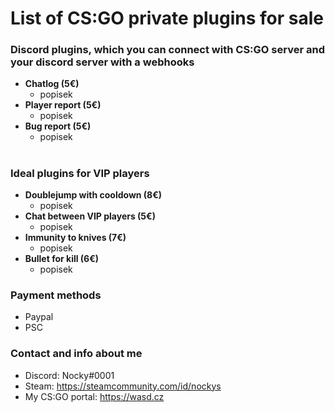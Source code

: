 # List of CS:GO private plugins for sale

### Discord plugins, which you can connect with CS:GO server and your discord server with a webhooks
* **Chatlog (5€)**
    * popisek
* **Player report (5€)**
    * popisek
* **Bug report (5€)**
    * popisek

#

### Ideal plugins for VIP players
* **Doublejump with cooldown (8€)**
    * popisek
* **Chat between VIP players (5€)**
    * popisek
* **Immunity to knives (7€)**
    * popisek
* **Bullet for kill (6€)**
    * popisek

### Payment methods
* Paypal
* PSC
### Contact and info about me
* Discord: Nocky#0001
* Steam: https://steamcommunity.com/id/nockys
* My CS:GO portal: https://wasd.cz
